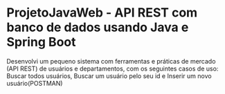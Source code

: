 # ProjetoJavaWeb - API REST com banco de dados usando Java e Spring Boot
Desenvolvi um pequeno sistema com ferramentas e práticas de mercado (API REST) de usuários e departamentos, com os seguintes casos de uso: Buscar todos usuários, Buscar um usuário pelo seu id e Inserir um novo usuário(POSTMAN)
